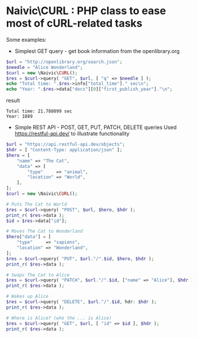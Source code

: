 # Naivic\CURL : PHP class to ease most of cURL-related tasks

Some examples:
- Simplest GET query - get book information from the openlibrary.org
```php
$url = "http://openlibrary.org/search.json";
$needle = "Alice Wonderland";
$curl = new \Naivic\CURL();
$res = $curl->query( "GET", $url, [ "q" => $needle ] );
echo "Total time: ".$res->info["total_time"]." sec\n";
echo "Year: ".$res->data["docs"][0]["first_publish_year"]."\n";
```
result
```
Total time: 21.788099 sec
Year: 1889
```
- Simple REST API - POST, GET, PUT, PATCH, DELETE queries
Used https://restful-api.dev/ to illustrate functionality
```php
$url = "https://api.restful-api.dev/objects";
$hdr = [ "Content-Type: application/json" ];
$hero = [
    "name" => "The Cat",
    "data" => [
        "type"     => "animal",
        "location" => "World",
    ],
];
$curl = new \Naivic\CURL();

# Puts The Cat to World
$res = $curl->query( "POST", $url, $hero, $hdr );
print_r( $res->data );
$id = $res->data["id"];

# Moves The Cat to Wonderland
$hero["data"] = [
    "type"     => "sapiens",
    "location" => "Wonderland",
];
$res = $curl->query( "PUT", $url."/".$id, $hero, $hdr );
print_r( $res->data );

# Swaps The Cat to Alice
$res = $curl->query( "PATCH", $url."/".$id, ["name" => "Alice"], $hdr );
print_r( $res->data );

# Wakes up Alice
$res = $curl->query( "DELETE", $url."/".$id, hdr: $hdr );
print_r( $res->data );

# Where is Alice? (who the ... is Alice)
$res = $curl->query( "GET", $url, [ "id" => $id ], $hdr );
print_r( $res->data );
```

